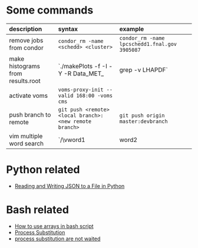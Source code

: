 # Some commands

|description|syntax|example|
|:--|:--|:--|
| remove jobs from condor | `condor_rm -name <schedd> <cluster>` | `condor_rm -name lpcschedd1.fnal.gov 3905087` |
| make histograms from results.root | `./makePlots -f -I <file> -Y <year> -R Data_MET_<year> | grep -v LHAPDF` | |
| activate voms | `voms-proxy-init --valid 168:00 -voms cms` | |
| push branch to remote | `git push <remote>  <local branch>:<new remote branch>` |`git push origin master:devbranch`  |
| vim multiple word search | `/\vword1|word2|word3` |  `/\vLoose|Mid` |

# Python related

- [Reading and Writing JSON to a File in Python](https://stackabuse.com/reading-and-writing-json-to-a-file-in-python/)

# Bash related

- [How to use arrays in bash script](https://linuxconfig.org/how-to-use-arrays-in-bash-script)
- [Process Substitution](http://mywiki.wooledge.org/ProcessSubstitution)
- [process substitution are not waited](https://unix.stackexchange.com/questions/403783/the-process-substitution-output-is-out-of-the-order)
